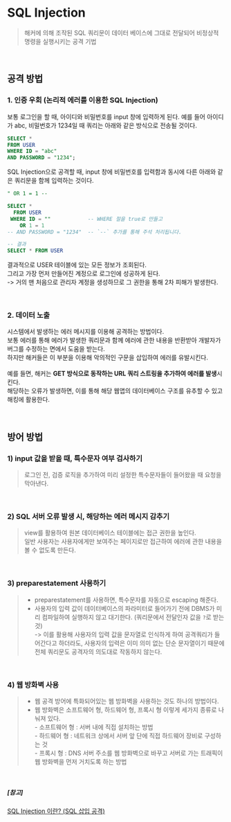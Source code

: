 # SQL Injection
> 해커에 의해 조작된 SQL 쿼리문이 데이터 베이스에 그대로 전달되어 비정상적 명령을 실행시키는 공격 기법

<br>

## 공격 방법

### 1. 인증 우회 (논리적 에러를 이용한 SQL Injection)

보통 로그인을 할 때, 아이디와 비밀번호를 input 창에 입력하게 된다. 예를 들어 아이디가 abc, 비밀번호가 1234일 때 쿼리는 아래와 같은 방식으로 전송될 것이다.

```sql
SELECT *
FROM USER
WHERE ID = "abc"
AND PASSWORD = "1234";
```

SQL Injection으로 공격할 때, input 창에 비밀번호를 입력함과 동시에 다른 아래와 같은 쿼리문을 함께 입력하는 것이다.

```sql
" OR 1 = 1 --
```

```sql
SELECT *
  FROM USER
 WHERE ID = ""            -- WHERE 절을 true로 만들고
    OR 1 = 1
-- AND PASSWORD = "1234"  -- `--` 추가를 통해 주석 처리됩니다.

-- 결과 
SELECT * FROM USER
```

결과적으로 USER 테이블에 있는 모든 정보가 조회된다.  
그리고 가장 먼저 만들어진 계정으로 로그인에 성공하게 된다.  
-> 거의 맨 처음으로 관리자 계정을 생성하므로 그 권한을 통해 2차 피해가 발생한다.

<br>

### 2. 데이터 노출

시스템에서 발생하는 에러 메시지를 이용해 공격하는 방법이다.  
보통 에러를 통해 에러가 발생한 쿼리문과 함께 에러에 관한 내용을 반환받아 개발자가 버그를 수정하는 면에서 도움을 받는다.  
하지만 해커들은 이 부분을 이용해 악의적인 구문을 삽입하여 에러를 유발시킨다.<br><br>
예를 들면, 해커는 **GET 방식으로 동작하는 URL 쿼리 스트링을 추가하여 에러를 발생**시킨다.  
해당하는 오류가 발생하면, 이를 통해 해당 웹앱의 데이터베이스 구조를 유추할 수 있고 해킹에 활용한다.

<br>

## 방어 방법

### 1) input 값을 받을 때, 특수문자 여부 검사하기

> 로그인 전, 검증 로직을 추가하여 미리 설정한 특수문자들이 들어왔을 때 요청을 막아낸다.

<br>

### 2) SQL 서버 오류 발생 시, 해당하는 에러 메시지 감추기

> view를 활용하여 원본 데이터베이스 테이블에는 접근 권한을 높인다.  
일반 사용자는 사용자에게만 보여주는 페이지로만 접근하여 에러에 관한 내용을 볼 수 없도록 만든다.

<br>

### 3) preparestatement 사용하기

> - preparestatement를 사용하면, 특수문자를 자동으로 escaping 해준다.
> - 사용자의 입력 값이 데이터베이스의 파라미터로 들어가기 전에 DBMS가 미리 컴파일하여 실행하지 않고 대기한다. (쿼리문에서 전달인자 값을 `?`로 받는 것)  
-> 이를 활용해 사용자의 입력 값을 문자열로 인식하게 하여 공격쿼리가 들어간다고 하더라도, 사용자의 입력은 이미 의미 없는 단순 문자열이기 때문에 전체 쿼리문도 공격자의 의도대로 작동하지 않는다.

<br>

### 4) 웹 방화벽 사용

> - 웹 공격 방어에 특화되어있는 웹 방화벽을 사용하는 것도 하나의 방법이다.
> - 웹 방화벽은 소프트웨어 형, 하드웨어 형, 프록시 형 이렇게 세가지 종류로 나눠져 있다.  
    - 소프트웨어 형 : 서버 내에 직접 설치하는 방법  
    - 하드웨어 형 : 네트워크 상에서 서버 앞 단에 직접 하드웨어 장비로 구성하는 것  
    - 프록시 형 : DNS 서버 주소를 웹 방화벽으로 바꾸고 서버로 가는 트래픽이 웹 방화벽을 먼저 거치도록 하는 방법


<br>

##### [참고]
[SQL Injection 이란? (SQL 삽입 공격)](<https://noirstar.tistory.com/264>)
